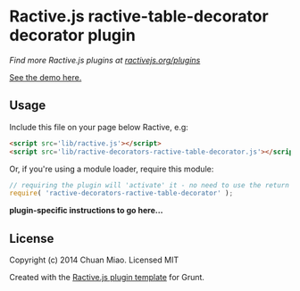 # Ractive.js ractive-table-decorator decorator plugin

*Find more Ractive.js plugins at [ractivejs.org/plugins](http://ractivejs.org/plugins)*

[See the demo here.](TODO)

## Usage

Include this file on your page below Ractive, e.g:

```html
<script src='lib/ractive.js'></script>
<script src='lib/ractive-decorators-ractive-table-decorator.js'></script>
```

Or, if you're using a module loader, require this module:

```js
// requiring the plugin will 'activate' it - no need to use the return value
require( 'ractive-decorators-ractive-table-decorator' );
```

**plugin-specific instructions to go here...**



## License

Copyright (c) 2014 Chuan Miao. Licensed MIT

Created with the [Ractive.js plugin template](https://github.com/ractivejs/plugin-template) for Grunt.
